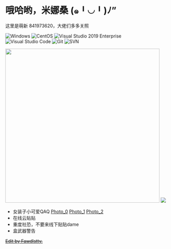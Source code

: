 # 哦哈哟，米娜桑 (๑╹◡╹)ﾉ”

这里是萌新 841973620，大佬们多多关照

![Windows](https://img.shields.io/badge/-Windows-0078D6?style=flat-square&logo=windows&logoColor=white) ![CentOS](https://img.shields.io/badge/-CentOS-262577?style=flat-square&logo=centos&logoColor=white) ![Visual Studio 2019 Enterprise](https://img.shields.io/badge/-Visual_Studio_2019_Enterprise-5C2D91?style=flat-square&logo=visual-studio-2019-nterprise&logoColor=white) ![Visual Studio Code](https://img.shields.io/badge/-Visual_Studio_Code-007ACC?style=flat-square&logo=visual-studio-code&logoColor=white) ![Git](https://img.shields.io/badge/-Git-F05032?style=flat-square&logo=git&logoColor=white) ![SVN](https://img.shields.io/badge/-SVN-7E9BC7?style=flat-square&logo=subversion&logoColor=white)

<p>
<img style="width: 480px;" src="https://github-readme-stats.vercel.app/api?username=Z841973620&theme=dracula&show_icons=true&count_private=true&include_all_commits=true&locale=cn&line_height=24&bg_color=00000010&text_color=c78944" />
<img src="https://github-readme-stats.vercel.app/api/top-langs/?username=Z841973620&theme=dracula&layout=compact&locale=cn&langs_count=10&bg_color=00000010&text_color=c78944&hide=HTML,CSS" />
</p>

- 女装子小可爱QAQ [Photo_0](imgs/20220430222714.jpg) [Photo_1](imgs/20220430222726.jpg) [Photo_2](imgs/20220430222735.jpg)
- 在线云贴贴
- 重度社恐，不要来线下贴贴dame
- 盒武器警告

~~<a href="https://github.com/fawdlstty">Edit by Fawdlstty.</a>~~
